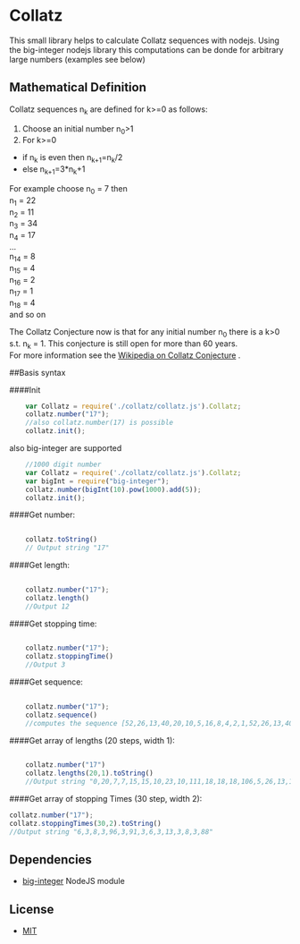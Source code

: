 # Collatz

This small library helps to calculate Collatz sequences with nodejs. 
Using the big-integer nodejs library this computations can be donde for arbitrary large numbers (examples see below)

## Mathematical Definition

Collatz sequences n<sub>k</sub> are defined for k>=0 as follows:

1. Choose an initial number n<sub>0</sub>&gt;1
2. For k>=0 
  * if n<sub>k</sub> is even then n<sub>k+1</sub>=n<sub>k</sub>/2 
  * else n<sub>k+1</sub>=3*n<sub>k</sub>+1

For example choose 
n<sub>0</sub> = 7 then  
n<sub>1</sub>  = 22  
n<sub>2</sub>  = 11  
n<sub>3</sub>  = 34  
n<sub>4</sub>  = 17  
...  
n<sub>14</sub> =  8  
n<sub>15</sub> =  4  
n<sub>16</sub> =  2  
n<sub>17</sub> =  1  
n<sub>18</sub> =  4    
and so on  

The Collatz Conjecture now is that for any initial number n<sub>0</sub> there is a k>0 s.t. n<sub>k</sub> = 1.
This conjecture is still open for more than 60 years.  
For more information see the [Wikipedia on Collatz Conjecture](https://en.wikipedia.org/wiki/Collatz_conjecture) .

##Basis syntax

####Init

```javascript
	var Collatz = require('./collatz/collatz.js').Collatz;  
    collatz.number("17"); 
	//also collatz.number(17) is possible
    collatz.init();
```

also big-integer are supported 

```javascript	
	//1000 digit number
    var Collatz = require('./collatz/collatz.js').Collatz;  
	var bigInt = require("big-integer");
    collatz.number(bigInt(10).pow(1000).add(5));
    collatz.init();
```

####Get number: 

```javascript
    
	collatz.toString() 
    // Output string "17"
```

####Get length: 

```javascript
	
	collatz.number("17");
	collatz.length() 
	//Output 12
```

####Get stopping time:

```javascript
    
	collatz.number("17");
    collatz.stoppingTime() 
    //Output 3
```

####Get sequence:
```javascript
    
	collatz.number("17");
    collatz.sequence()
	//computes the sequence [52,26,13,40,20,10,5,16,8,4,2,1,52,26,13,40,20,10,5,16,8,4,2,1,52,26,13,40,20,10,5,16,8,4,2,1]
```

####Get array of lengths (20 steps, width 1):
```javascript
    
	collatz.number("17")
    collatz.lengths(20,1).toString() 
	//Output string "0,20,7,7,15,15,10,23,10,111,18,18,18,106,5,26,13,13,21,21"
```

####Get array of stopping Times (30 step, width 2):
```javascript
collatz.number("17");
collatz.stoppingTimes(30,2).toString() 
//Output string "6,3,8,3,96,3,91,3,6,3,13,3,8,3,88"
```


## Dependencies
- [big-integer](https://www.npmjs.com/package/big-integer)  NodeJS module

## License
- [MIT](https://github.com/electron/electron/blob/master/LICENSE)
